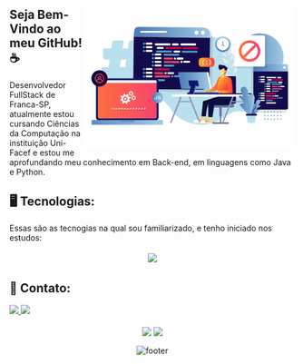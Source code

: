 <div margin=50em>
<img src="Programmer-Illustration.png" align=right width=375px>


## Seja Bem-Vindo ao meu GitHub! ☕️


Desenvolvedor FullStack de Franca-SP, atualmente estou cursando Ciências da Computação na instituição Uni-Facef e estou me aprofundando meu conhecimento em Back-end, em linguagens como Java e Python. 
</div>

  
  ## 🖥️ Tecnologias:
  
Essas são as tecnogias na qual sou familiarizado, e tenho iniciado nos estudos:

#### 
<p align="center">
    <a href="https://skillicons.dev">
    <img src="https://skillicons.dev/icons?i=python,flask,django,react,nodejs,golang,postgres,aws,java" />
    </a>
  </p>
</div>


####   

####   

  ## 📱 Contato:
<div> 
<a href="https://www.linkedin.com/in/lucasvizoto" target="_blank">
  <img src="https://img.shields.io/badge/-linkedin-%23333?style=for-the-badge&logo=linkedin&logoColor=blue" target="_blank">
</a>
<a href="mailto:lucas.vizoto@unifacefjr.com">
  <img src="https://img.shields.io/badge/-Gmail-%23333?style=for-the-badge&logo=gmail&logoColor=white" target="_blank">
</a>
</div>

####

####

<div align="center" margin=50em>
    <img height="170em" src="https://github-readme-stats.vercel.app/api/top-langs/?username=LucasVizoto&theme=dracula&hide_border=true&&layout=compact"/>
    <img height="150em" src="https://github-readme-stats-git-masterrstaa-rickstaa.vercel.app/api?username=LucasVizoto&hide_title=true&show_icons=true&include_all_commits=false&count_private=true&line_height=25&hide=issues&border_radius=3&theme=dracula&hide_border=true"/>
</div>

<div align="center">

  ![footer](https://capsule-render.vercel.app/api?type=waving&color=%&section=footer&reversal=false&descAlignY=50&descSize=7)
  
</div>
